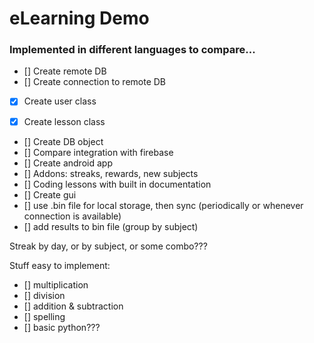 # eLearning Demo
### Implemented in different languages to compare...

- [] Create remote DB
- [] Create connection to remote DB
- [x] Create user class
* [x] Create lesson class
- [] Create DB object
- [] Compare integration with firebase
- [] Create android app
- [] Addons: streaks, rewards, new subjects
- [] Coding lessons with built in documentation
- [] Create gui
- [] use .bin file for local storage, then sync (periodically or whenever connection is available)
- [] add results to bin file (group by subject)


Streak by day, or by subject, or some combo???

Stuff easy to implement:
- [] multiplication
- [] division
- [] addition & subtraction
- [] spelling
- [] basic python???